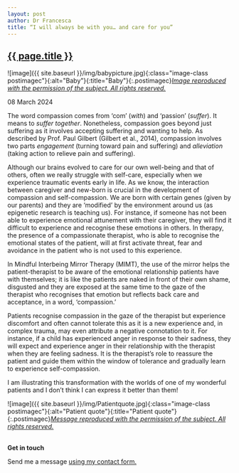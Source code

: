 ```yaml
---
layout: post
author: Dr Francesca
title: “I will always be with you… and care for you”
---
```


 <h2 class="postheader"><a href="{{ site.baseurl }}{{ page.url }}">{{ page.title }}</a></h2>


![image]({{ site.baseurl }}/img/babypicture.jpg){:class="image-class postimagec"}{:alt="Baby"}{:title="Baby"}{:.postimagec}*<a href="">Image reproduced with the permission of the subject. All rights reserved.</a>*




<p class="blogdate">08 March 2024</p>

The word compassion comes from ‘com’ (*with*) and ‘passion’ (*suffer*). It means to *suffer together*. Nonetheless, compassion goes beyond just suffering as it involves accepting suffering and wanting to help. As described by Prof. Paul Gilbert (Gilbert et al., 2014), compassion involves two parts *engagement* (turning toward pain and suffering) and *alleviation* (taking action to relieve pain and suffering).

Although our brains evolved to care for our own well-being and that of others, often we really struggle with self-care, especially when we experience traumatic events early in life.  As we know, the interaction between caregiver and new-born is crucial in the development of compassion and self-compassion. We are born with certain genes (given by our parents) and they are ‘modified’ by the environment around us (as epigenetic research is teaching us). For instance, if someone has not been able to experience emotional attunement with their caregiver, they will find it difficult to experience and recognise these emotions in others. In therapy, the presence of a compassionate therapist, who is able to recognise the emotional states of the patient, will at first activate threat, fear and avoidance in the patient who is not used to this experience.

In Mindful Interbeing Mirror Therapy (MIMT), the use of the mirror helps the patient-therapist to be aware of the emotional relationship patients have with themselves; it is like the patients are naked in front of their own shame, disgusted and they are exposed at the same time to the gaze of the therapist who recognises that emotion but reflects back care and acceptance, in a word, ‘compassion.’

Patients recognise compassion in the gaze of the therapist but experience discomfort and often cannot tolerate this as it is a new experience and, in complex trauma, may even attribute a negative connotation to it. For instance, if a child has experienced anger in response to their sadness, they will expect and experience anger in their relationship with the therapist when they are feeling sadness. It is the therapist’s role to reassure the patient and guide them within the window of tolerance and gradually learn to experience self-compassion.

I am illustrating this transformation with the worlds of one of my wonderful patients and I don’t think I can express it better than them!

![image]({{ site.baseurl }}/img/Patientquote.jpg){:class="image-class postimagec"}{:alt="Patient quote"}{:title="Patient quote"}{:.postimagec}*<a href="">Message reproduced with the permission of the subject. All rights reserved.</a>*

<br>
<strong>Get in touch</strong>

Send me a message <a href="https://drfrancesca.co.uk/contact">using my contact form.</a>
